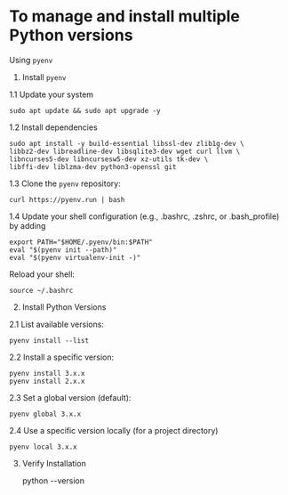 

# To manage and install multiple Python versions

Using `pyenv`

1. Install `pyenv`

1.1 Update your system
    
    sudo apt update && sudo apt upgrade -y

1.2 Install dependencies

    sudo apt install -y build-essential libssl-dev zlib1g-dev \
    libbz2-dev libreadline-dev libsqlite3-dev wget curl llvm \
    libncurses5-dev libncursesw5-dev xz-utils tk-dev \
    libffi-dev liblzma-dev python3-openssl git

1.3 Clone the `pyenv` repository:

    curl https://pyenv.run | bash

1.4 Update your shell configuration (e.g., .bashrc, .zshrc, or .bash_profile) by adding

    export PATH="$HOME/.pyenv/bin:$PATH"
    eval "$(pyenv init --path)"
    eval "$(pyenv virtualenv-init -)"

Reload your shell:

    source ~/.bashrc


2. Install Python Versions

2.1 List available versions:

    pyenv install --list

2.2 Install a specific version:

    pyenv install 3.x.x
    pyenv install 2.x.x

2.3 Set a global version (default):

    pyenv global 3.x.x

2.4 Use a specific version locally (for a project directory)

    pyenv local 3.x.x

3. Verify Installation

    python --version



